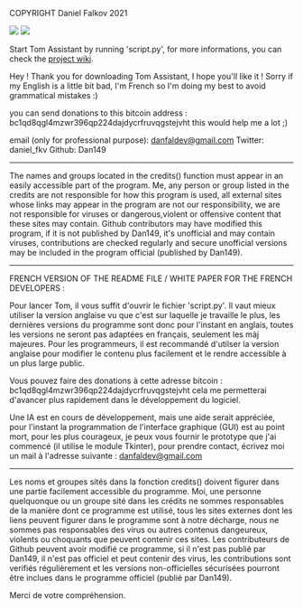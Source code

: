 
COPYRIGHT Daniel Falkov 2021 

<a href="https://github.com/Dan149/Tom-assistant/blob/main/LICENSE"><img src="https://img.shields.io/badge/license-MIT-blue.svg?label=License&style=flat" /></a>
<a href="https://twitter.com/daniel_fkv"><img src="https://img.shields.io/twitter/follow/daniel_fkv?label=Follow&style=social" /></a>

Start Tom Assistant by running 'script.py', for more informations, you can check the <a href="https://github.com/Dan149/Tom-assistant/wiki">project wiki</a>.

Hey !
Thank you for downloading Tom Assistant, I hope you'll like it !
Sorry if my English is a little bit bad, I'm French so I'm doing my best to avoid grammatical mistakes :)

you can send donations to this bitcoin address : bc1qd8qgl4mzwr396qp224dajdycrfruvqgstejvht
this would help me a lot ;)

email (only for professional purpose): danfaldev@gmail.com
Twitter: daniel_fkv
Github: Dan149
_____________________________________________________________________________

The names and groups located in the credits() function must appear in an easily accessible part of the program.
Me, any person or group listed in the credits are not responsible for how this program is used,
all external sites whose links may appear in the program are not our responsibility,
we are not responsible for viruses or dangerous,violent or offensive content that these sites may contain.
Github contributors may have modified this program, if it is not published by Dan149, it's unofficial and may contain viruses,
 contributions are checked regularly and secure unofficial versions may be included in the program official (published by Dan149).
_____________________________________________________________________________

FRENCH VERSION OF THE README FILE / WHITE PAPER FOR THE FRENCH DEVELOPERS :

Pour lancer Tom, il vous suffit d'ouvrir le fichier 'script.py'.
Il vaut mieux utiliser la version anglaise vu que c'est sur laquelle je travaille le plus,
les dernières versions du programme sont donc pour l'instant en anglais, toutes les versions ne seront pas adaptées
en français, seulement les màj majeures. Pour les programmeurs, il est recommandé d'utilser la version anglaise pour modifier
le contenu plus facilement et le rendre accessible à un plus large public.

Vous pouvez faire des donations à cette adresse bitcoin : bc1qd8qgl4mzwr396qp224dajdycrfruvqgstejvht
cela me permetterai d'avancer plus rapidement dans le développement du logiciel.

Une IA est en cours de développement, mais une aide serait appréciée, pour l'instant la programmation de l'interface graphique (GUI) est
au point mort, pour les plus courageux, je peux vous fournir le prototype que j'ai commencé (il utilise le module Tkinter), pour prendre contact,
écrivez moi un mail à l'adresse suivante : danfaldev@gmail.com

_____________________________________________________________________________

Les noms et groupes sités dans la fonction credits() doivent figurer dans une partie facilement accessible du programme.
Moi, une personne quelquonque ou un groupe sité dans les crédits ne sommes responsables de la manière dont ce programme est utilisé,
tous les sites externes dont les liens peuvent figurer dans le programme sont à notre décharge,
nous ne sommes pas responsables des virus ou autres contenus dangeureux, violents ou choquants que peuvent contenir ces sites.
Les contributeurs de Github peuvent avoir modifié ce programme, si il n'est pas publié par Dan149, il n'est pas officiel et peut contenir des virus, les contributions sont verifiés régulièrement et les versions non-officielles sécurisées pourront être inclues dans le programme officiel (publié par Dan149).

Merci de votre compréhension.
